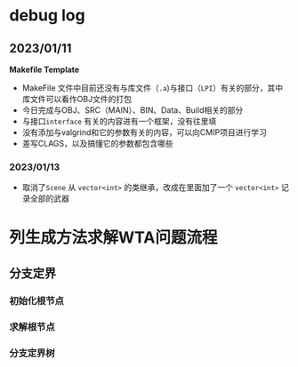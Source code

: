 # debug log
## 2023/01/11
**Makefile Template**
- MakeFile 文件中目前还没有与库文件（`.a`)与接口（`LPI`）有关的部分，其中库文件可以看作OBJ文件的打包
- 今日完成与OBJ、SRC（MAIN）、BIN、Data、Build相关的部分
- 与接口`interface` 有关的内容进有一个框架，没有往里填
- 没有添加与valgrind和它的参数有关的内容，可以向CMIP项目进行学习
- 差写CLAGS，以及搞懂它的参数都包含哪些

### 2023/01/13
- 取消了`Scene` 从 `vector<int>` 的类继承，改成在里面加了一个 `vector<int>` 记录全部的武器

# 列生成方法求解WTA问题流程
## 分支定界
### 初始化根节点
### 求解根节点


### 分支定界树

